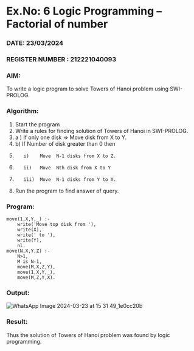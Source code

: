 # Ex.No: 6   Logic Programming – Factorial of number   
### DATE: 23/03/2024                                                                            
### REGISTER NUMBER : 212221040093
### AIM: 
To  write  a logic program  to solve Towers of Hanoi problem  using SWI-PROLOG. 
### Algorithm:
1. Start the program
2.  Write a rules for finding solution of Towers of Hanoi in SWI-PROLOG.
3.  a )	If only one disk  => Move disk from X to Y.
4.  b)	If Number of disk greater than 0 then
5.        i)	Move  N-1 disks from X to Z.
6.        ii)	Move  Nth disk from X to Y
7.        iii)	Move  N-1 disks from Y to X.
8. Run the program  to find answer of  query.

### Program:
```
move(1,X,Y,_) :-  
    write('Move top disk from '), 
    write(X), 
    write(' to '), 
    write(Y), 
    nl. 
move(N,X,Y,Z) :- 
    N>1, 
    M is N-1, 
    move(M,X,Z,Y), 
    move(1,X,Y,_), 
    move(M,Z,Y,X).
```

### Output:

![WhatsApp Image 2024-03-23 at 15 31 49_1e0cc20b](https://github.com/snoopydj911/AI_Lab_2023-24/assets/122033587/8a319588-3eac-4e60-b062-562fcb48b1c9)


### Result:
Thus the solution of Towers of Hanoi problem was found by logic programming.
